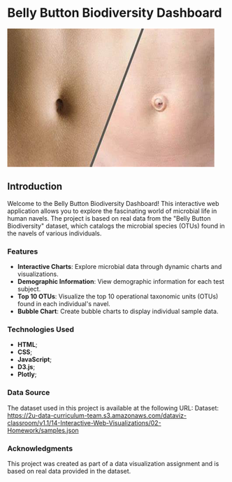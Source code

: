 # Belly Button Biodiversity Dashboard

![Belly Button Biodiversity](https://github.com/aaronbilbow/Challenge14/blob/main/OIP.jpg)

## Introduction

Welcome to the Belly Button Biodiversity Dashboard! This interactive web application allows you to explore the fascinating world of microbial life in human navels. The project is based on real data from the "Belly Button Biodiversity" dataset, which catalogs the microbial species (OTUs) found in the navels of various individuals.

### Features

- **Interactive Charts**: Explore microbial data through dynamic charts and visualizations.
- **Demographic Information**: View demographic information for each test subject.
- **Top 10 OTUs**: Visualize the top 10 operational taxonomic units (OTUs) found in each individual's navel.
- **Bubble Chart**: Create bubble charts to display individual sample data.


### Technologies Used
- **HTML**;
- **CSS**;
- **JavaScript**;
- **D3.js**;
- **Plotly**;


### Data Source
The dataset used in this project is available at the following URL:
Dataset: https://2u-data-curriculum-team.s3.amazonaws.com/dataviz-classroom/v1.1/14-Interactive-Web-Visualizations/02-Homework/samples.json

### Acknowledgments
This project was created as part of a data visualization assignment and is based on real data provided in the dataset.


